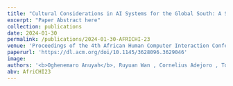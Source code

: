 ```yaml
---
title: "Cultural Considerations in AI Systems for the Global South: A Systematic Review"
excerpt: "Paper Abstract here"
collection: publications
date: 2024-01-30
permalink: /publications/2024-01-30-AFRICHI-23
venue: 'Proceedings of the 4th African Human Computer Interaction Conference'
paperurl: 'https://dl.acm.org/doi/10.1145/3628096.3629046'
image:
authors: '<b>Oghenemaro Anuyah</b>, Ruyuan Wan , Cornelius Adejoro , Tom Yeh , Ronald Metoyer , & Karla Badillo-Urquiola.'
abv: AfriCHI23
---
```


